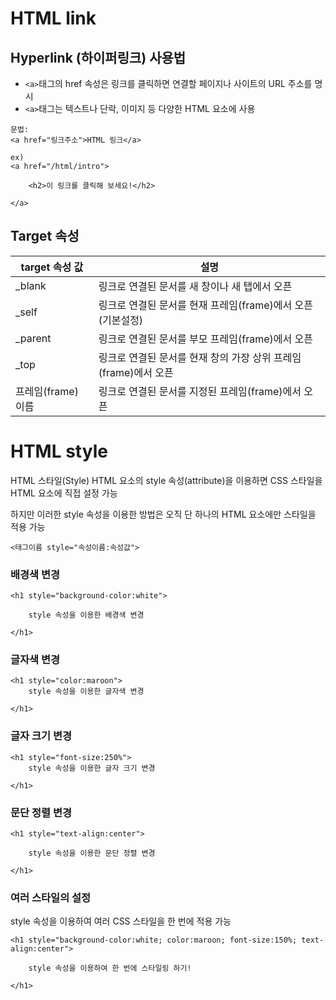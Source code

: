 # HTML link
## Hyperlink (하이퍼링크) 사용법
- `<a>`태그의 href 속성은 링크를 클릭하면 연결할 페이지나 사이트의 URL 주소를 명시
- `<a>`태그는 텍스트나 단락, 이미지 등 다양한 HTML 요소에 사용
```
문법:
<a href="링크주소">HTML 링크</a>

ex)
<a href="/html/intro">

    <h2>이 링크를 클릭해 보세요!</h2>

</a>
```

## Target 속성
|target 속성 값|설명|
|--|--|
|_blank|링크로 연결된 문서를 새 창이나 새 탭에서 오픈|
|_self|링크로 연결된 문서를 현재 프레임(frame)에서 오픈 (기본설정)|
|_parent|링크로 연결된 문서를 부모 프레임(frame)에서 오픈|
|_top|링크로 연결된 문서를 현재 창의 가장 상위 프레임(frame)에서 오픈|
|프레임(frame) 이름|링크로 연결된 문서를 지정된 프레임(frame)에서 오픈|

# HTML style
HTML 스타일(Style)
HTML 요소의 style 속성(attribute)을 이용하면 CSS 스타일을 HTML 요소에 직접 설정 가능

하지만 이러한 style 속성을 이용한 방법은 오직 단 하나의 HTML 요소에만 스타일을 적용 가능
```
<태그이름 style="속성이름:속성값">
```

### 배경색 변경

```
<h1 style="background-color:white">

    style 속성을 이용한 배경색 변경

</h1>
```

### 글자색 변경

```
<h1 style="color:maroon">
    style 속성을 이용한 글자색 변경

</h1>
```

### 글자 크기 변경

```
<h1 style="font-size:250%">
    style 속성을 이용한 글자 크기 변경

</h1>

```

### 문단 정렬 변경

```
<h1 style="text-align:center">

    style 속성을 이용한 문단 정렬 변경

</h1>
```

### 여러 스타일의 설정
style 속성을 이용하여 여러 CSS 스타일을 한 번에 적용 가능
```
<h1 style="background-color:white; color:maroon; font-size:150%; text-align:center">

    style 속성을 이용하여 한 번에 스타일링 하기!

</h1>
```